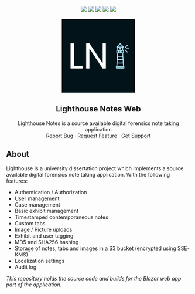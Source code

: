 <div align="center">
    <img src="https://img.shields.io/badge/.NET-5C2D91?style=for-the-badge&logo=.net&logoColor=white">
    <img src="https://img.shields.io/github/languages/top/lighthousenotes/web?style=for-the-badge">
    <img src="https://img.shields.io/github/v/release/lighthousenotes/web?style=for-the-badge">
    <img src="https://img.shields.io/badge/postgres-%23316192.svg?style=for-the-badge&logo=postgresql&logoColor=white">
    <img src="https://img.shields.io/codeclimate/maintainability/LighthouseNotes/Web?style=for-the-badge">
</div>
<br />
<div align="center">
  <a href="https://github.com/lighthousenotes/server">
    <img src=".images/logo.jpg" alt="Logo" width="200" height="200">
  </a>
</div>
<h2 align="center"> Lighthouse Notes Web </h2>
<p align="center">
    Lighthouse Notes is a source available digital forensics note taking application
    <br>
    <a href="https://github.com/lighthousenotes/web/issues">Report Bug</a>
    ·
    <a href="https://github.com/lighthousenotes/web/discussions">Request Feature</a>
    ·
    <a href="https://github.com/lighthousenotes/web/discussions"> Get Support </a>
</p>

## About

Lighthouse is a university dissertation project which implements a source available digital forensics note taking application. With the following features:

- Authentication / Authorization
- User management
- Case management
- Basic exhibit management
- Timestamped contemporaneous notes
- Custom tabs
- Image / Picture uploads
- Exhibit and user tagging
- MD5 and SHA256 hashing
- Storage of notes, tabs and images in a S3 bucket (encrypted using SSE-KMS)
- Localization settings
- Audit log

*This repository holds the source code and builds for the Blazor web app part of the application.* 
